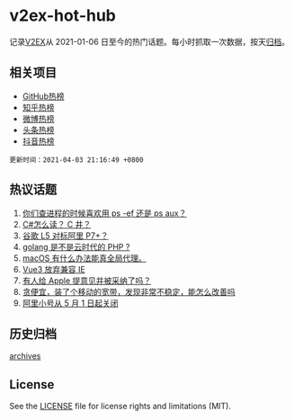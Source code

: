 # v2ex-hot-hub

 记录[V2EX](https://www.v2ex.com/)从 2021-01-06 日至今的热门话题。每小时抓取一次数据，按天[归档](archives)。
 
 ## 相关项目

- [GitHub热榜](https://github.com/snaildev/github-hot-hub)
- [知乎热榜](https://github.com/snaildev/zhihu-hot-hub)
- [微博热榜](https://github.com/snaildev/weibo-hot-hub)
- [头条热榜](https://github.com/snaildev/toutiao-hot-hub)
- [抖音热榜](https://github.com/snaildev/douyin-hot-hub)


 `更新时间：2021-04-03 21:16:49 +0800`

## 热议话题

1. [你们查进程的时候喜欢用 ps -ef 还是 ps aux？](https://www.v2ex.com/t/767746)
1. [C#怎么读？ C 井？](https://www.v2ex.com/t/767700)
1. [谷歌 L5 对标阿里 P7+？](https://www.v2ex.com/t/767713)
1. [golang 是不是云时代的 PHP ?](https://www.v2ex.com/t/767676)
1. [macOS 有什么办法能真全局代理。](https://www.v2ex.com/t/767745)
1. [Vue3 放弃兼容 IE](https://www.v2ex.com/t/767710)
1. [有人给 Apple 提意见并被采纳了吗？](https://www.v2ex.com/t/767750)
1. [贪便宜，装了个移动的宽带，发现非常不稳定，能怎么改善吗](https://www.v2ex.com/t/767800)
1. [阿里小号从 5 月 1 日起关闭](https://www.v2ex.com/t/767780)

## 历史归档

[archives](archives)

## License

See the [LICENSE](LICENSE) file for license rights and limitations (MIT).
